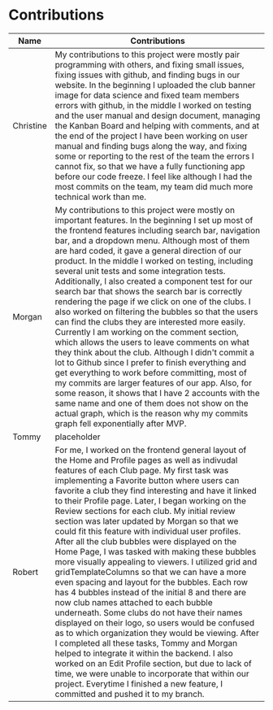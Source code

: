 # Contributions

|  Name     |   Contributions |
|-----------|---------------------------------------|
| Christine | My contributions to this project were mostly pair programming with others, and fixing small issues, fixing issues with github, and finding bugs in our website. In the beginning I uploaded the club banner image for data science and fixed team members errors with github, in the middle I worked on testing and the user manual and design document, managing the Kanban Board and helping with comments, and at the end of the project I have been working on user manual and finding bugs along the way, and fixing some or reporting to the rest of the team the errors I cannot fix, so that we have a fully functioning app before our code freeze. I feel like although I had the most commits on the team, my team did much more technical work than me. |
|  Morgan   | My contributions to this project were mostly on important features. In the beginning I set up most of the frontend features including search bar, navigation bar, and a dropdown menu. Although most of them are hard coded, it gave a general direction of our product.  In the middle I worked on testing, including several unit tests and some integration tests. Additionally, I also created a component test for our search bar that shows the search bar is correctly rendering the page if we click on one of the clubs. I also worked on filtering the bubbles so that the users can find the clubs they are interested more easily. Currently I am working on the comment section, which allows the users to leave comments on what they think about the club. Although I didn't commit a lot to Github since I prefer to finish everything and get everything to work before committing, most of my commits are larger features of our app. Also, for some reason, it shows that I have 2 accounts with the same name and one of them does not show on the actual graph, which is the reason why my commits graph fell exponentially after MVP. |
|   Tommy   | placeholder |
|  Robert   | For me, I worked on the frontend general layout of the Home and Profile pages as well as indivudal features of each Club page. My first task was implementing a Favorite button where users can favorite a club they find interesting and have it linked to their Profile page. Later, I began working on the Review sections for each club. My initial review section was later updated by Morgan so that we could fit this feature with individual user profiles. After all the club bubbles were displayed on the Home Page, I was tasked with making these bubbles more visually appealing to viewers. I utilized grid and gridTemplateColumns so that we can have a more even spacing and layout for the bubbles. Each row has 4 bubbles instead of the initial 8 and there are now club names attached to each bubble underneath. Some clubs do not have their names displayed on their logo, so users would be confused as to which organization they would be viewing. After I completed all these tasks, Tommy and Morgan helped to integrate it within the backend. I also worked on an Edit Profile section, but due to lack of time, we were unable to incorporate that within our project. Everytime I finished a new feature, I committed and pushed it to my branch. |
